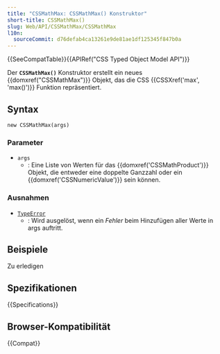 ```yaml
---
title: "CSSMathMax: CSSMathMax() Konstruktor"
short-title: CSSMathMax()
slug: Web/API/CSSMathMax/CSSMathMax
l10n:
  sourceCommit: d76defab4ca13261e9de81ae1df125345f847b0a
---
```


{{SeeCompatTable}}{{APIRef("CSS Typed Object Model API")}}

Der **`CSSMathMax()`** Konstruktor erstellt ein neues {{domxref("CSSMathMax")}} Objekt, das die CSS {{CSSXref('max', 'max()')}} Funktion repräsentiert.

## Syntax

```js-nolint
new CSSMathMax(args)
```

### Parameter

- `args`
  - : Eine Liste von Werten für das {{domxref('CSSMathProduct')}} Objekt, die entweder eine doppelte Ganzzahl oder ein {{domxref('CSSNumericValue')}} sein können.

### Ausnahmen

- [`TypeError`](/de/docs/Web/JavaScript/Reference/Global_Objects/TypeError)
  - : Wird ausgelöst, wenn ein _Fehler_ beim Hinzufügen aller Werte in args auftritt.

## Beispiele

Zu erledigen

## Spezifikationen

{{Specifications}}

## Browser-Kompatibilität

{{Compat}}
